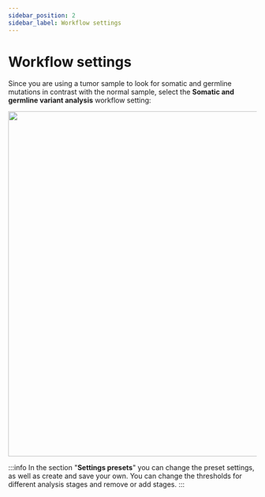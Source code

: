 ```yaml
---
sidebar_position: 2
sidebar_label: Workflow settings
---
```


# Workflow settings

Since you are using a tumor sample to look for somatic and germline mutations in contrast with the normal sample, select the **Somatic and germline variant analysis** workflow setting:

<p align="center">
<img src={require('/img/eng/TN_preset.png').default} width="700"/>
</p>

:::info
In the section "**Settings presets**" you can change the preset settings, as well as create and save your own. You can change the thresholds for different analysis stages and remove or add stages.
:::
